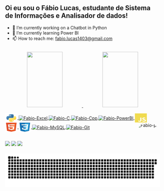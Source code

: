 ## Oi eu sou o Fábio Lucas, estudante de Sistema de Informações e Analisador de dados!

- 🔭 I’m currently working on a Chatbot in Python
- 🌱 I’m currently learning Power BI
- 📫 How to reach me: fabio.lucas1403@gmail.com

##

<div align="center">
  <a href="https://github.com/fabiolucasmaciel">
  <img height="180em" width="48%" src="https://github-readme-stats.vercel.app/api?username=fabiolucasmaciel&show_icons=true&theme=dracula&include_all_commits=true&count_private=true"/>
  <img height="180em" width="48%" src="https://github-readme-stats.vercel.app/api/top-langs/?username=fabiolucasmaciel&layout=compact&langs_count=7&theme=dracula"/>
</div>
  
<div style="display: inline_block"><br>
  <img align="center" alt="Fabio-Python" height="30" width="40" src="https://raw.githubusercontent.com/devicons/devicon/master/icons/python/python-original.svg">
  <img align="center" alt="Fabio-Excel" height="32" width="32" src="https://cdn-0.imagensemoldes.com.br/wp-content/uploads/2020/09/Imagem-Logo-Excel-PNG.png">
  <img align="center" alt="Fabio-C" height="30" width="40" src="https://cdn.jsdelivr.net/gh/devicons/devicon/icons/c/c-original.svg" />
  <img align="center" alt="Fabio-Cpp" height="30" width="40" src="https://cdn.jsdelivr.net/gh/devicons/devicon/icons/cplusplus/cplusplus-original.svg" />
  <img align="center" alt="Fabio-PowerBI" height="30" width="27" src="https://i0.wp.com/indiciatraining.com/wp-content/uploads/2019/10/power-bi_logo_transparent.png?fit=1300%2C1356&ssl=1">
  <img align="center" alt="Fabio-Js" height="30" width="40" src="https://raw.githubusercontent.com/devicons/devicon/master/icons/javascript/javascript-plain.svg">
  <img align="center" alt="Fabio-HTML" height="30" width="40" src="https://raw.githubusercontent.com/devicons/devicon/master/icons/html5/html5-original.svg">
  <img align="center" alt="Fabio-CSS" height="30" width="40" src="https://raw.githubusercontent.com/devicons/devicon/master/icons/css3/css3-original.svg">
  <img align="center" alt="Fabio-MySQL" height="30" width="40"  src="https://cdn.jsdelivr.net/gh/devicons/devicon/icons/mysql/mysql-plain.svg" />
  <img align="center" alt="Fabio-Git" height="30" width="40" src="https://cdn.jsdelivr.net/gh/devicons/devicon/icons/git/git-plain.svg" />
  <img align="right" alt="Fabio-pic" height="100" style="border-radius:150px;" src="https://yt3.ggpht.com/ibMglRbt6LO2cPnrRk92Jwq3t3Bl2MyY89kcTbOX64wyXRYk3MBlFeq0LkBUVSSWL8ANrOM5uw=s88-c-k-c0x00ffffff-no-rj-mo">
</div>
  
  ##
 
<div> 
  <a href="https://instagram.com/fabio.lucas1403" target="_blank"><img src="https://img.shields.io/badge/-Instagram-%23E4405F?style=for-the-badge&logo=instagram&logoColor=white" target="_blank"></a>
  <a href = "mailto:fabio.lucas1403@gmail.com"><img src="https://img.shields.io/badge/-Gmail-%23333?style=for-the-badge&logo=gmail&logoColor=white" target="_blank"></a>
  <a href="https://www.linkedin.com/in/fabio-lucas-maciel-98bb6b212/" target="_blank"><img src="https://img.shields.io/badge/-LinkedIn-%230077B5?style=for-the-badge&logo=linkedin&logoColor=white" target="_blank"></a> 
 
  ![Snake animation](https://github.com/fabiolucasmaciel/fabiolucasmaciel/blob/output/github-contribution-grid-snake.svg)
 
</div>
